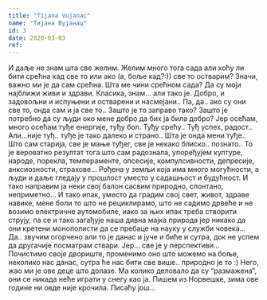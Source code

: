 ```yaml
---
title: "Tijana Vujanac"
name: "Тијана Вујанац"
id: 3
date: 2020-03-03
ref:
---
```


И даље не знам шта све желим. Желим много тога сада али хоћу ли бити срећна кад све то или ако (а, боље кад?:)) све то остварим? Значи, важно ми је да сам срећна. Шта ме чини срећном сада? Да су моји најближи живи и здрави. Класика, знам... али тако је. Добро, и задовољни и испуњени и остварени и насмејани.. Па, да.. ако су они све то, онда сам и ја све то.. Зашто је то заправо тако? Зашто је потребно да су људи око мене добро да бих ја била добро? Јер осећам, много осећам туђе енергије, туђу бол. Туђу срећу.. Туђ успех, радост.. Али...није туђ.. туђе је тако далеко и страно.. Шта је онда мени туђе.. Што сам старија, све је мање туђег, све је некако блиско.. познато.. То је вероватно резултат тога што сам радознала, упоређујем културе, народе, порекла, темпераменте, опсесије, компулсивности, депресије, анксиозности, страхове... Рођена у земљи која има много могућности, а људи и даље гледају у прошлост уместо у садашњост и будућност. И тако направим ја неки свој балон сасвим природно, спонтано, неприметно... И тако ипак, уместо да градим свој свет, живот, здраве навике, мене боли то што не рециклирамо, што не садимо дрвеће и не возимо електричне аутомобиле, иако за њих ипак треба створити струју, па се и тако загађује наша дивна мајка природа јер никако да они кретени монополисти да се пребаце на науку у служби човека... Да.. звучим огорчено али то је данас и јуче и биће и сутра, док не успем да другачије посматрам ствари. Јер... све је у перспективи... Почистимо своје двориште, променимо оно што можемо на боље, неколико нас данас, сутра ће нас бити све више.. природно је то :) Него, жао ми је ове деце што долазе. Ма колико деловало да су “размажена”, они се никада неће играти у снегу као ја. Пишем из Норвешке, зима ове године ни овде није крочила. Писаћу још...

